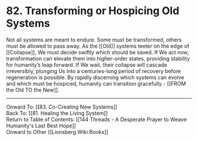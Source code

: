 # 82. Transforming or Hospicing Old Systems

Not all systems are meant to endure. Some must be transformed, others must be allowed to pass away. As the [[Old]] systems teeter on the edge of [[Collapse]], We must decide swiftly which should be saved. If We act now, transformation can elevate them into higher-order states, providing stability for humanity’s leap forward. If We wait, their collapse will cascade irreversibly, plunging Us into a centuries-long period of recovery before regeneration is possible. By rapidly discerning which systems can evolve and which must be hospiced, humanity can transition gracefully - [[FROM the Old TO the New]]. 

____

Onward To: [[83. Co-Creating New Systems]]  
Back To: [[81. Healing the Living System]]  
Return to Table of Contents: [[144 Threads - A Desperate Prayer to Weave Humanity's Last Best Hope]]  
Onward to Other [[Lionsberg Wiki Books]]  